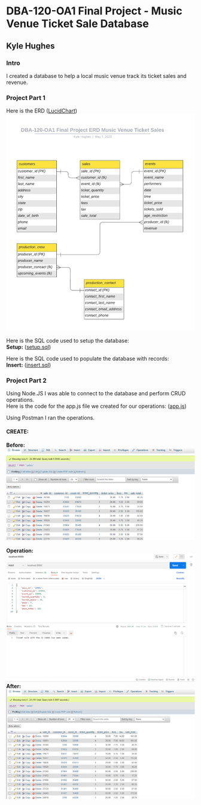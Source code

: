 # DBA-120-OA1 Final Project - Music Venue Ticket Sale Database
## Kyle Hughes

### Intro
I created a database to help a local music venue track its ticket sales and revenue.

### Project Part 1
Here is the ERD ([LucidChart](https://lucid.app/lucidchart/f3d98e80-2da0-4457-a795-b06fbfb41133/edit?viewport_loc=-214%2C56%2C2225%2C1058%2C0_0&invitationId=inv_31665265-59b2-44d0-8c11-c70ae3808f8f))<br>
![Diagram](ERD.png)

Here is the SQL code used to setup the database:<br>
**Setup:** ([setup.sql](setup.sql))

Here is the SQL code used to populate the database with records:<br>
**Insert:** ([insert.sql](insert.sql))

### Project Part 2
Using Node.JS I was able to connect to the database and perform CRUD operations.<br>
Here is the code for the app.js file we created for our operations: ([app.js](app.js))<br>

Using Postman I ran the operations.

#### CREATE:
**Before:**<br>
![MySQLBefore](AddRecordMySQLBefore.png)<br>
<br>
**Operation:**<br>
![CreateOperation](AddRecord.png)<br>
**After:**<br>
![MySQLAfter](AddRecordMySQLAfter.png)<br>
